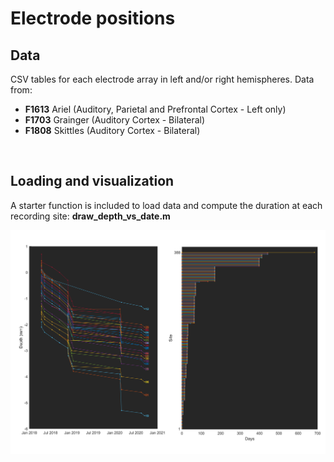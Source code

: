 # Electrode positions

## Data
CSV tables for each electrode array in left and/or right hemispheres. Data from:

- **F1613** Ariel (Auditory, Parietal and Prefrontal Cortex - Left only)
- **F1703** Grainger (Auditory Cortex - Bilateral)
- **F1808** Skittles (Auditory Cortex - Bilateral)
<br/>

## Loading and visualization
A starter function is included to load data and compute the duration at each recording site: **draw_depth_vs_date.m**

![F1808_Right](F1808_Right.png)
